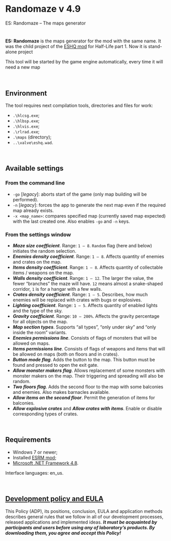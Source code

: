 # Randomaze v 4.9

ES: Randomaze – The maps generator

#

**ES: Randomaze** is the maps generator for the mod with the same name.
It was the child project of the [ESHQ mod](https://moddb.com/mods/eshq) for Half-Life part 1.
Now it is stand-alone project

This tool will be started by the game engine automatically, every time it will need a new map

&nbsp;



## Environment

The tool requires next compilation tools, directories and files for work:
- `.\hlcsg.exe`;
- `.\hlbsp.exe`;
- `.\hlvis.exe`;
- `.\rlrad.exe`;
- `.\maps` (directory);
- `..\valve\eshq.wad`.

&nbsp;



## Available settings

### From the command line

- `-go` [*legacy*]: aborts start of the game (only map building will be performed).
- `-n` [*legacy*]: forces the app to generate the next map even if the required map already exists.
- `-x <map_name>`: compares specified map (currently saved map expected) with the last created one. Also enables `-go` and `-n` keys.

### From the settings window

- ***Maze size coefficient***. Range: `1 – 8`. `Random` flag (here and below) initiates the random selection.
- ***Enemies density coefficient***. Range: `1 – 8`. Affects quantity of enemies and crates on the map.
- ***Items density coefficient***. Range: `1 – 8`. Affects quantity of collectable items / weapons on the map.
- ***Walls density coefficient***. Range: `1 – 12`. The larger the value, the fewer “branches” the maze will have.
  `12` means almost a snake-shaped corridor, `1` is for a hangar with a few walls.
- ***Crates density coefficient***. Range: `1 – 5`. Describes, how much enemies will be replaced with crates with bugs or explosives.
- ***Lighting coefficient***. Range: `1 – 5`. Affects quantity of enabled lights and the type of the sky.
- ***Gravity coefficient***. Range: `10 – 200%`. Affects the gravity percentage for all objects on the map.
- ***Map section types***. Supports “all types”, “only under sky” and “only inside the room” variants.
- ***Enemies permissions line***. Consists of flags of monsters that will be allowed on maps.
- ***Items permissions line***. Consists of flags of weapons and items that will be allowed on maps (both on floors and in crates).
- ***Button mode flag***. Adds the button to the map. This button must be found and pressed to open the exit gate.
- ***Allow monster makers flag***. Allows replacement of some monsters with monster makers on the map. Their triggering and spreading will also be random.
- ***Two floors flag***. Adds the second floor to the map with some balconies and enemies. Also makes barnacles available.
- ***Allow items on the second floor***. Permit the generation of items for balconies.
- ***Allow explosive crates*** and ***Allow crates with items***. Enable or disable corresponding types of crates.

&nbsp;



## Requirements

- Windows 7 or newer;
- Installed [ESRM mod](https://moddb.com/mods/esrm);
- [Microsoft .NET Framework 4.8](https://go.microsoft.com/fwlink/?linkid=2088631).

Interface languages: en_us.

&nbsp;



## [Development policy and EULA](https://adslbarxatov.github.io/ADP)

This Policy (ADP), its positions, conclusion, EULA and application methods
describes general rules that we follow in all of our development processes, released applications and implemented ideas.
***It must be acquainted by participants and users before using any of laboratory’s products.
By downloading them, you agree and accept this Policy!***
